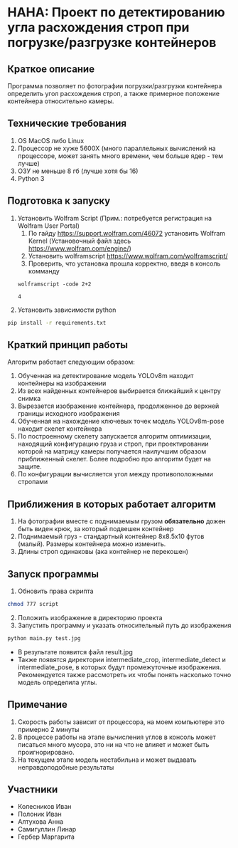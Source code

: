 # HAHA: Проект по детектированию угла расхождения строп при погрузке/разгрузке контейнеров

## Краткое описание

Программа позволяет по фотографии погрузки/разгрузки контейнера определить угол расхождения строп, а также примерное
положение контейнера относительно камеры.

## Технические требования

1. OS MacOS либо Linux
2. Процессор не хуже 5600X (много параллельных вычислений на процессоре, может занять много времени, чем больше ядер -
   тем лучше)
3. ОЗУ не меньше 8 гб (лучше хотя бы 16)
4. Python 3

## Подготовка к запуску

1. Установить Wolfram Script (Прим.: потребуется регистрация на Wolfram User Portal)
    1. По гайду https://support.wolfram.com/46072 установить Wolfram Kernel (Установочный файл здесь https://www.wolfram.com/engine/)
    2. Установить wolframscript https://www.wolfram.com/wolframscript/
    3. Проверить, что установка прошла корректно, введя в консоль комманду
   ```wolfram
   wolframscript -code 2+2 
   ```
   ```
   4
   ```
2. Установить зависимости python

```bash
pip install -r requirements.txt
```

## Краткий принцип работы

Алгоритм работает следующим образом:

1. Обученная на детектирование модель YOLOv8m находит контейнеры на изображении
2. Из всех найденных контейнеров выбирается ближайший к центру снимка
3. Вырезается изображение контейнера, продолженное до верхней границы исходного изображения
4. Обученная на нахождение ключевых точек модель YOLOv8m-pose находит скелет контейнера
5. По построенному скелету запускается алгоритм оптимизации, находящий конфигурацию груза и строп, при проектировании
   которой на матрицу камеры получается наилучшим образом приближенный скелет. Более подробно про алгоритм будет на
   защите.
6. По конфигурации вычисляется угол между противоположными стропами

## Приближения в которых работает алгоритм

1. На фотографии вместе с поднимаемым грузом **обязательно** дожен быть виден крюк, за который подвешен контейнер
2. Поднимаемый груз - стандартный контейнер 8x8.5x10 футов (малый). Размеры контейнера можно изменить.
3. Длины строп одинаковы (ака контейнер не перекошен)

## Запуск программы

1. Обновить права скрипта

```bash
chmod 777 script
```

2. Положить изображение в директорию проекта
3. Запустить программу и указать относительный путь до изображения
```bash
python main.py test.jpg
```
* В результате появится файл result.jpg
* Также появятся директории intermediate_crop, intermediate_detect и intermediate_pose, в которых будут промежуточные 
изображения. Рекомендуется также рассмотреть их чтобы понять насколько точно модель определила углы.

## Примечание
1. Cкорость работы зависит от процессора, на моем компьютере это примерно 2 минуты
2. В процессе работы на этапе вычисления углов в консоль может писаться много мусора, это ни на что не влияет и может
   быть проигнорировано.
3. На текущем этапе модель нестабильна и может выдавать неправдоподобные результаты



## Участники

* Колесников Иван
* Полоник Иван
* Алтухова Анна
* Самигуллин Линар
* Гербер Маргарита
